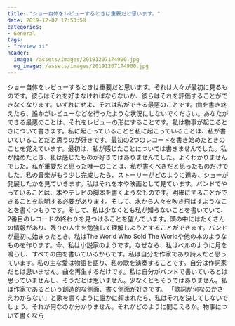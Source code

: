 ```yaml
---
title: "ショー自体をレビューするときは重要だと思います。"
date: 2019-12-07 17:53:58
categories:
- General
tags:
- "review ii"
header:
  image: /assets/images/20191207174900.jpg
  og_image: /assets/images/20191207174900.jpg
---
```


ショー自体をレビューするときは重要だと思います。それは人々が最初に見るものです。彼らはそれを好まなければならないか、彼らはそれを評価することができなくなります。いずれにせよ、それは私ができる最悪のことです。曲を書き終えたら、誰かがレビューなどを行ったような状況にしないでください。あなたができる最悪のことは、それをレビューの形にすることです。私は物事が起こるときについて書きます。私に起こっていることと私に起こっていることは、私が書いていることだと思うのが好きです。最初の2つのレコードを書き始めたときのことを覚えています。最初は、私が感じたことについては書きませんでした。私が始めたとき、私は感じたものが好きではありませんでした。よくわかりませんでした。私が重要だと思った唯一のことは、私が書くべきだと思ったものだけでした。私の音楽がもう少し完成したら、ストーリーがどのように進み、ショーが発展したかを見ていきます。私はそれを本や映画として見ています。バンドでやっていることは、本やテレビの脚本を書くようなものです。明確にすることができることを説明する必要があります。そして、水から人々を吹き飛ばすようなことを書くつもりです。そして、私は少なくとも私が知らないことを書いていて、2番目のレコードの終わりを見つけることを望んでいます。頭の中にはたくさんの情報があり、残りの人生を勉強して理解しようとすることができます。バンドが最初に始まったとき、私はThe World Who Sold The Worldや他の本のようなものを作ります。今、私は小説家のようです。なぜなら、私はベルのように月を鳴らし、すべての曲を書いているからです。私は自分を作家であり詩人だと思っています。私の主な愛は物語を語り、私の歌を演奏することです。自分は作詞家だとは思いません。曲を再生するだけです。私は自分がバンドで書いているとは思っていませんし、そうだとは思いません。少なくともそうではありません。私は作家であるという創造的な側面、書く側面が好きです。 「歌詞が何なのかさえわからない」と歌を書くように誰かに頼まれたら、私はそれを決してしないでしょう。それが何なのか分かりません。それがどのように聞こえるか。物事について書くなら
